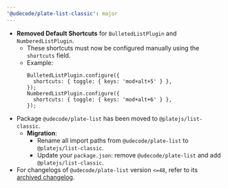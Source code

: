 ```yaml
---
'@udecode/plate-list-classic': major
---
```


- **Removed Default Shortcuts** for `BulletedListPlugin` and `NumberedListPlugin`.
  - These shortcuts must now be configured manually using the `shortcuts` field.
  - Example:
    ```tsx
    BulletedListPlugin.configure({
      shortcuts: { toggle: { keys: 'mod+alt+5' } },
    });
    NumberedListPlugin.configure({
      shortcuts: { toggle: { keys: 'mod+alt+6' } },
    });
    ```
- Package `@udecode/plate-list` has been moved to `@platejs/list-classic`.
  - **Migration**:
    - Rename all import paths from `@udecode/plate-list` to `@platejs/list-classic`.
    - Update your `package.json`: remove `@udecode/plate-list` and add `@platejs/list-classic`.
- For changelogs of `@udecode/plate-list` version `<=48`, refer to its [archived changelog](https://github.com/udecode/plate/blob/7afd88089f4a76c896f3edf928b03c7e9f2ab903/packages/list/CHANGELOG.md).
